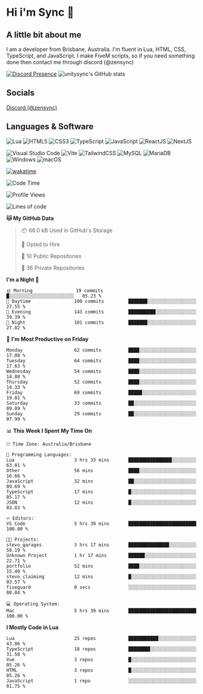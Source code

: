 # Hi i'm Sync 👋

## A little bit about me
I am a developer from Brisbane, Australia. I'm fluent in Lua, HTML, CSS, TypeScript, and JavaScript. I make FiveM scripts, so if you need something done then contact me through discord (@zensync)

[![Discord Presence](https://lanyard.cnrad.dev/api/265742868587479050)](https://discord.com/users/265742868587479050)
![unitysync's GitHub stats](https://github-readme-stats.vercel.app/api?username=unitysync&show_icons=true&theme=ambient_gradient)

## Socials
<p><a href="https://discord.com/users/265742868587479050">Discord (@zensync)</a></p>

## Languages & Software
![Lua](https://img.shields.io/badge/lua-%232C2D72.svg?style=for-the-badge&logo=lua&logoColor=white) ![HTML5](https://img.shields.io/badge/html5-%23E34F26.svg?style=for-the-badge&logo=html5&logoColor=white) ![CSS3](https://img.shields.io/badge/css3-%231572B6.svg?style=for-the-badge&logo=css3&logoColor=white) ![TypeScript](https://img.shields.io/badge/TypeScript-3178C6?logo=typescript&logoColor=fff&style=for-the-badge) ![JavaScript](https://img.shields.io/badge/javascript-%23323330.svg?style=for-the-badge&logo=javascript&logoColor=%23F7DF1E) ![ReactJS](https://shields.io/badge/react-black?logo=react&style=for-the-badge) ![NextJS](https://img.shields.io/badge/next.js-000000?style=for-the-badge&logo=nextdotjs&logoColor=white)

![Visual Studio Code](https://custom-icon-badges.demolab.com/badge/Visual%20Studio%20Code-0078d7.svg?logo=vsc&logoColor=white&style=for-the-badge) ![Vite](https://img.shields.io/badge/Vite-646CFF?style=for-the-badge&logo=Vite&logoColor=white) ![TailwindCSS](https://img.shields.io/badge/tailwindcss-%2338B2AC.svg?style=for-the-badge&logo=tailwind-css&logoColor=white) ![MySQL](https://img.shields.io/badge/MySQL-4479A1?style=for-the-badge&logo=mysql&logoColor=white) ![MariaDB](https://img.shields.io/badge/MariaDB-003545?style=for-the-badge&logo=mariadb&logoColor=white) ![Windows](https://custom-icon-badges.demolab.com/badge/Windows-0078D6?logo=windows11&logoColor=white&style=for-the-badge) ![macOS](https://img.shields.io/badge/macOS-000000?logo=apple&logoColor=F0F0F0&style=for-the-badge)

[![wakatime](https://wakatime.com/badge/user/018c590e-972a-4f9d-bbc0-f77a1b8e8227.svg?style=for-the-badge)](https://wakatime.com/@unitysync)

<!--START_SECTION:waka-->
![Code Time](http://img.shields.io/badge/Code%20Time-366%20hrs%2056%20mins-blue)

![Profile Views](http://img.shields.io/badge/Profile%20Views-7-blue)

![Lines of code](https://img.shields.io/badge/From%20Hello%20World%20I%27ve%20Written-378.4%20thousand%20lines%20of%20code-blue)

**🐱 My GitHub Data** 

> 📦 68.0 kB Used in GitHub's Storage 
 > 
> 💼 Opted to Hire
 > 
> 📜 10 Public Repositories 
 > 
> 🔑 36 Private Repositories 
 > 
**I'm a Night 🦉** 

```text
🌞 Morning                19 commits          █░░░░░░░░░░░░░░░░░░░░░░░░   05.23 % 
🌆 Daytime                100 commits         ███████░░░░░░░░░░░░░░░░░░   27.55 % 
🌃 Evening                143 commits         ██████████░░░░░░░░░░░░░░░   39.39 % 
🌙 Night                  101 commits         ███████░░░░░░░░░░░░░░░░░░   27.82 % 
```
📅 **I'm Most Productive on Friday** 

```text
Monday                   62 commits          ████░░░░░░░░░░░░░░░░░░░░░   17.08 % 
Tuesday                  64 commits          ████░░░░░░░░░░░░░░░░░░░░░   17.63 % 
Wednesday                54 commits          ████░░░░░░░░░░░░░░░░░░░░░   14.88 % 
Thursday                 52 commits          ████░░░░░░░░░░░░░░░░░░░░░   14.33 % 
Friday                   69 commits          █████░░░░░░░░░░░░░░░░░░░░   19.01 % 
Saturday                 33 commits          ██░░░░░░░░░░░░░░░░░░░░░░░   09.09 % 
Sunday                   29 commits          ██░░░░░░░░░░░░░░░░░░░░░░░   07.99 % 
```


📊 **This Week I Spent My Time On** 

```text
🕑︎ Time Zone: Australia/Brisbane

💬 Programming Languages: 
Lua                      3 hrs 33 mins       ████████████████░░░░░░░░░   63.01 % 
Other                    56 mins             ████░░░░░░░░░░░░░░░░░░░░░   16.66 % 
JavaScript               32 mins             ██░░░░░░░░░░░░░░░░░░░░░░░   09.69 % 
TypeScript               17 mins             █░░░░░░░░░░░░░░░░░░░░░░░░   05.17 % 
JSON                     12 mins             █░░░░░░░░░░░░░░░░░░░░░░░░   03.83 % 

🔥 Editors: 
VS Code                  5 hrs 39 mins       █████████████████████████   100.00 % 

🐱‍💻 Projects: 
stevo_garages            3 hrs 17 mins       ███████████████░░░░░░░░░░   58.19 % 
Unknown Project          1 hr 17 mins        ██████░░░░░░░░░░░░░░░░░░░   22.71 % 
portfolio                52 mins             ████░░░░░░░░░░░░░░░░░░░░░   15.49 % 
stevo_claiming           12 mins             █░░░░░░░░░░░░░░░░░░░░░░░░   03.57 % 
fiveguard                0 secs              ░░░░░░░░░░░░░░░░░░░░░░░░░   00.04 % 

💻 Operating System: 
Mac                      5 hrs 39 mins       █████████████████████████   100.00 % 
```

**I Mostly Code in Lua** 

```text
Lua                      25 repos            ███████████░░░░░░░░░░░░░░   43.86 % 
TypeScript               18 repos            ████████░░░░░░░░░░░░░░░░░   31.58 % 
Vue                      3 repos             █░░░░░░░░░░░░░░░░░░░░░░░░   05.26 % 
HTML                     3 repos             █░░░░░░░░░░░░░░░░░░░░░░░░   05.26 % 
JavaScript               1 repo              ░░░░░░░░░░░░░░░░░░░░░░░░░   01.75 % 
```




<!--END_SECTION:waka-->
